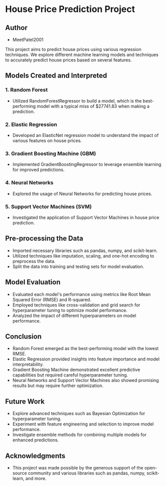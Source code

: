 # House Price Prediction Project

## Author
- MeetPatel2001

This project aims to predict house prices using various regression techniques. We explore different machine learning models and techniques to accurately predict house prices based on several features.

## Models Created and Interpreted

### 1. Random Forest
- Utilized RandomForestRegressor to build a model, which is the best-performing model with a typical miss of $27741.83 when making a prediction.

### 2. Elastic Regression
- Developed an ElasticNet regression model to understand the impact of various features on house prices.

### 3. Gradient Boosting Machine (GBM)
- Implemented GradientBoostingRegressor to leverage ensemble learning for improved predictions.

### 4. Neural Networks
- Explored the usage of Neural Networks for predicting house prices.

### 5. Support Vector Machines (SVM)
- Investigated the application of Support Vector Machines in house price prediction.

## Pre-processing the Data
- Imported necessary libraries such as pandas, numpy, and scikit-learn.
- Utilized techniques like imputation, scaling, and one-hot encoding to preprocess the data.
- Split the data into training and testing sets for model evaluation.

## Model Evaluation
- Evaluated each model's performance using metrics like Root Mean Squared Error (RMSE) and R-squared.
- Employed techniques like cross-validation and grid search for hyperparameter tuning to optimize model performance.
- Analyzed the impact of different hyperparameters on model performance.

## Conclusion
- Random Forest emerged as the best-performing model with the lowest RMSE.
- Elastic Regression provided insights into feature importance and model interpretability.
- Gradient Boosting Machine demonstrated excellent predictive capabilities but required careful hyperparameter tuning.
- Neural Networks and Support Vector Machines also showed promising results but may require further optimization.

## Future Work
- Explore advanced techniques such as Bayesian Optimization for hyperparameter tuning.
- Experiment with feature engineering and selection to improve model performance.
- Investigate ensemble methods for combining multiple models for enhanced predictions.

## Acknowledgments
- This project was made possible by the generous support of the open-source community and various libraries such as pandas, numpy, scikit-learn, and more.
